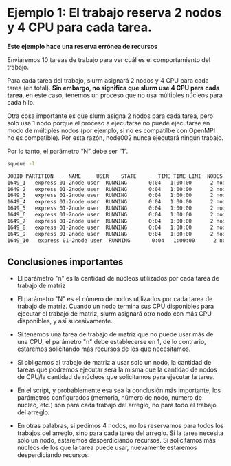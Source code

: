 # Ejemplo 1: El trabajo reserva 2 nodos y 4 CPU para cada tarea.

**Este ejemplo hace una reserva errónea de recursos**

Enviaremos 10 tareas de trabajo para ver cuál es el comportamiento del trabajo.

Para cada tarea del trabajo, slurm asignará 2 nodos y 4 CPU para cada tarea (en total). **Sin embargo, no significa que slurm use 4 CPU para cada tarea**, en este caso, tenemos un proceso que no usa múltiples núcleos para cada hilo. 

Otra cosa importante es que slurm asigna 2 nodos para cada tarea, pero solo usa 1 nodo porque el proceso a ejecutarse no puede ejecutarse en modo de múltiples nodos (por ejemplo, si no es compatilbe con OpenMPI no es compatible). Por esta razón, node002 nunca ejecutará ningún trabajo.

Por lo tanto, el parámetro “N” debe ser “1”.


```sh 
squeue -l
```

```sh 
JOBID PARTITION     NAME     USER    STATE       TIME TIME_LIMI  NODES NODELIST(REASON)
1649_1   express 01-2node user  RUNNING       0:04   1:00:00      2 node1308-1,node1309-1
1649_2   express 01-2node user  RUNNING       0:04   1:00:00      2 node1308-1,node1309-1
1649_3   express 01-2node user  RUNNING       0:04   1:00:00      2 node1308-1,node1309-1
1649_4   express 01-2node user  RUNNING       0:04   1:00:00      2 node1308-1,node1309-1
1649_5   express 01-2node user  RUNNING       0:04   1:00:00      2 node1308-1,node1309-1
1649_6   express 01-2node user  RUNNING       0:04   1:00:00      2 node1308-1,node1309-1
1649_7   express 01-2node user  RUNNING       0:04   1:00:00      2 node1309-[1,4]
1649_8   express 01-2node user  RUNNING       0:04   1:00:00      2 node1309-[1,4]
1649_9   express 01-2node user  RUNNING       0:04   1:00:00      2 node1309-[1,4]
1649_10   express 01-2node user  RUNNING       0:04   1:00:00      2 node1309-4,node1310-2
```


## Conclusiones importantes

* El parámetro "n" es la cantidad de núcleos utilizados por cada tarea de trabajo de matriz

* El parámetro "N" es el número de nodos utilizados por cada tarea de trabajo de matriz. Cuando un nodo termina sus CPU disponibles para ejecutar el trabajo de matriz, slurm asignará otro nodo con más CPU disponibles, y así sucesivamente.

* Si tenemos una tarea de trabajo de matriz que no puede usar más de una CPU, el parámetro "n" debe establecerse en 1, de lo contrario, estaremos solicitando más recursos de los que necesitamos.

* Si obligamos al trabajo de matriz a usar solo un nodo, la cantidad de tareas que podremos ejecutar será la misma que la cantidad de nodos de CPU/la cantidad de núcleos que solicitamos para ejecutar la tarea.

* En el script, y probablemente esa sea la conclusión más importante, los parámetros configurados (memoria, número de nodo, número de núcleo, etc.) son para cada trabajo del arreglo, no para todo el trabajo del arreglo.

* En otras palabras, si pedimos 4 nodos, no los reservamos para todos los trabajos del arreglo, sino para cada tarea del arreglo. Si la tarea necesita solo un nodo, estaremos desperdiciando recursos. Si solicitamos más núcleos de los que la tarea puede usar, nuevamente estaremos desperdiciando recursos.